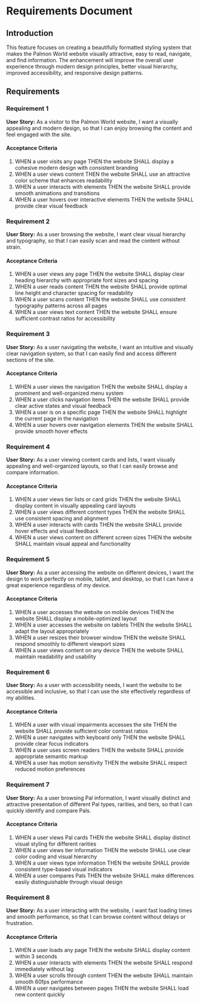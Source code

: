 # Requirements Document

## Introduction

This feature focuses on creating a beautifully formatted styling system that makes the Palmon World website visually attractive, easy to read, navigate, and find information. The enhancement will improve the overall user experience through modern design principles, better visual hierarchy, improved accessibility, and responsive design patterns.

## Requirements

### Requirement 1

**User Story:** As a visitor to the Palmon World website, I want a visually appealing and modern design, so that I can enjoy browsing the content and feel engaged with the site.

#### Acceptance Criteria

1. WHEN a user visits any page THEN the website SHALL display a cohesive modern design with consistent branding
2. WHEN a user views content THEN the website SHALL use an attractive color scheme that enhances readability
3. WHEN a user interacts with elements THEN the website SHALL provide smooth animations and transitions
4. WHEN a user hovers over interactive elements THEN the website SHALL provide clear visual feedback

### Requirement 2

**User Story:** As a user browsing the website, I want clear visual hierarchy and typography, so that I can easily scan and read the content without strain.

#### Acceptance Criteria

1. WHEN a user views any page THEN the website SHALL display clear heading hierarchy with appropriate font sizes and spacing
2. WHEN a user reads content THEN the website SHALL provide optimal line height and character spacing for readability
3. WHEN a user scans content THEN the website SHALL use consistent typography patterns across all pages
4. WHEN a user views text content THEN the website SHALL ensure sufficient contrast ratios for accessibility

### Requirement 3

**User Story:** As a user navigating the website, I want an intuitive and visually clear navigation system, so that I can easily find and access different sections of the site.

#### Acceptance Criteria

1. WHEN a user views the navigation THEN the website SHALL display a prominent and well-organized menu system
2. WHEN a user clicks navigation items THEN the website SHALL provide clear active states and visual feedback
3. WHEN a user is on a specific page THEN the website SHALL highlight the current page in the navigation
4. WHEN a user hovers over navigation elements THEN the website SHALL provide smooth hover effects

### Requirement 4

**User Story:** As a user viewing content cards and lists, I want visually appealing and well-organized layouts, so that I can easily browse and compare information.

#### Acceptance Criteria

1. WHEN a user views tier lists or card grids THEN the website SHALL display content in visually appealing card layouts
2. WHEN a user views different content types THEN the website SHALL use consistent spacing and alignment
3. WHEN a user interacts with cards THEN the website SHALL provide hover effects and visual feedback
4. WHEN a user views content on different screen sizes THEN the website SHALL maintain visual appeal and functionality

### Requirement 5

**User Story:** As a user accessing the website on different devices, I want the design to work perfectly on mobile, tablet, and desktop, so that I can have a great experience regardless of my device.

#### Acceptance Criteria

1. WHEN a user accesses the website on mobile devices THEN the website SHALL display a mobile-optimized layout
2. WHEN a user accesses the website on tablets THEN the website SHALL adapt the layout appropriately
3. WHEN a user resizes their browser window THEN the website SHALL respond smoothly to different viewport sizes
4. WHEN a user views content on any device THEN the website SHALL maintain readability and usability

### Requirement 6

**User Story:** As a user with accessibility needs, I want the website to be accessible and inclusive, so that I can use the site effectively regardless of my abilities.

#### Acceptance Criteria

1. WHEN a user with visual impairments accesses the site THEN the website SHALL provide sufficient color contrast ratios
2. WHEN a user navigates with keyboard only THEN the website SHALL provide clear focus indicators
3. WHEN a user uses screen readers THEN the website SHALL provide appropriate semantic markup
4. WHEN a user has motion sensitivity THEN the website SHALL respect reduced motion preferences

### Requirement 7

**User Story:** As a user browsing Pal information, I want visually distinct and attractive presentation of different Pal types, rarities, and tiers, so that I can quickly identify and compare Pals.

#### Acceptance Criteria

1. WHEN a user views Pal cards THEN the website SHALL display distinct visual styling for different rarities
2. WHEN a user views tier information THEN the website SHALL use clear color coding and visual hierarchy
3. WHEN a user views type information THEN the website SHALL provide consistent type-based visual indicators
4. WHEN a user compares Pals THEN the website SHALL make differences easily distinguishable through visual design

### Requirement 8

**User Story:** As a user interacting with the website, I want fast loading times and smooth performance, so that I can browse content without delays or frustration.

#### Acceptance Criteria

1. WHEN a user loads any page THEN the website SHALL display content within 3 seconds
2. WHEN a user interacts with elements THEN the website SHALL respond immediately without lag
3. WHEN a user scrolls through content THEN the website SHALL maintain smooth 60fps performance
4. WHEN a user navigates between pages THEN the website SHALL load new content quickly
